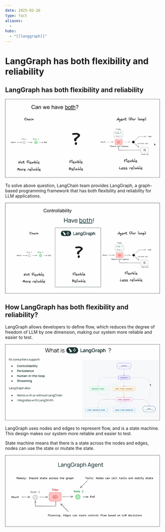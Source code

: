 ```yaml
---
date: 2025-02-26
type: fact
aliases:
  -
hubs:
  - "[[langgraph]]"
---
```


# LangGraph has both flexibility and reliability


## LangGraph has both flexibility and reliability

![can-we-have-both.png](../assets/imgs/can-we-have-both.png)

To solve above question, LangChain team provides LangGraph, a graph-based programming framework that has both flexibility and reliability for LLM applications.

![langgraph-has-both.png](../assets/imgs/langgraph-has-both.png)
## How LangGraph has both flexibility and reliability?

LangGraph allows developers to define flow, which reduces the degree of freedom of LLM by one dimension, making our system more reliable and easier to test.

![what-is-langgraph-diagram.png](../assets/imgs/what-is-langgraph-diagram.png)

LangGraph uses nodes and edges to represent flow, and is a state machine. This design makes our system more reliable and easier to test.

State machine means that there is a state across the nodes and edges, nodes can use the state or mutate the state.

![state-machin-diagram.png](../assets/imgs/state-machin-diagram.png)


